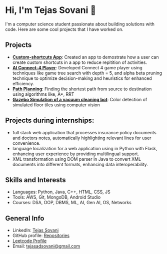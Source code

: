 # Hi, I'm Tejas Sovani 👋

I'm a computer science student passionate about building solutions with code. Here are some cool projects that I have worked on.

## Projects
- **[Custom-shortcuts App](https://github.com/realdev12/Custom-Shortcuts-App)**: Created an app to demostrate how a user can create custom shortcuts in a app to reduce repitition of activities.
- **[AI Connect-4 Player]()**:  Developed Connect 4 game player using  techniques like game tree search with depth = 5, and alpha beta pruning technique to optimize decision-making and heuristics for enhanced efficiency.
- **[Path Planning](https://github.com/realdev12/Path-planning)**: Finding the shortest path from source to destination using algorithms like, A*, RRT
- **[Gazebo Simulation of a vacuum cleaning bot](https://github.com/realdev12/Hackathon)**: Color detection of simulated floor tiles using computer vision

## Projects during internships:
- full stack web application that processes insurance policy documents and doctors notes, automatically highlighting relevant lines for user convenience.
- language localization for a web application using in Python with Flask, enhancing user experience by providing multilingual support.
- XML transformation using DOM parser in Java to convert XML documents into different formats, enhancing data interoperability.


## Skills and Interests
- Languages: Python, Java, C++, HTML, CSS, JS
- Tools: AWS, Git, MongoDB, Android Studio
- Courses: DSA, OOP, DBMS, ML, AI, Gen AI, OS, Networks


## General Info
- LinkedIn: [Tejas Sovani](https://www.linkedin.com/in/tejas-sovani-3bab06227/)
- GitHub profile: [Repositories](https://github.com/realdev12?tab=repositories)
- [Leetcode Profile](https://leetcode.com/u/tejasadsovani/)
- Email: tejasadsovani@gmail.com

